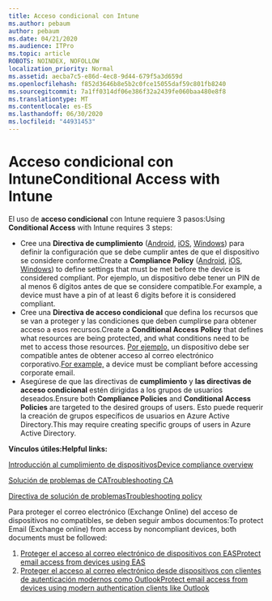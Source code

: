 ```yaml
---
title: Acceso condicional con Intune
ms.author: pebaum
author: pebaum
ms.date: 04/21/2020
ms.audience: ITPro
ms.topic: article
ROBOTS: NOINDEX, NOFOLLOW
localization_priority: Normal
ms.assetid: aecba7c5-e86d-4ec8-9d44-679f5a3d659d
ms.openlocfilehash: f852d3646b8e5b2c0fce15055daf59c801fb8240
ms.sourcegitcommit: 7a1ff0314df06e386f32a2439fe060baa480e8f8
ms.translationtype: MT
ms.contentlocale: es-ES
ms.lasthandoff: 06/30/2020
ms.locfileid: "44931453"
---
```

# <a name="conditional-access-with-intune"></a><span data-ttu-id="65626-102">Acceso condicional con Intune</span><span class="sxs-lookup"><span data-stu-id="65626-102">Conditional Access with Intune</span></span>

<span data-ttu-id="65626-103">El uso de **acceso condicional** con Intune requiere 3 pasos:</span><span class="sxs-lookup"><span data-stu-id="65626-103">Using  **Conditional Access**  with Intune requires 3 steps:</span></span>

- <span data-ttu-id="65626-104">Cree una **Directiva de cumplimiento** ([Android](https://docs.microsoft.com/intune/compliance-policy-create-android), [iOS](https://docs.microsoft.com/intune/compliance-policy-create-ios), [Windows](https://docs.microsoft.com//intune/compliance-policy-create-windows)) para definir la configuración que se debe cumplir antes de que el dispositivo se considere conforme.</span><span class="sxs-lookup"><span data-stu-id="65626-104">Create a  **Compliance Policy**  ([Android](https://docs.microsoft.com/intune/compliance-policy-create-android),  [iOS](https://docs.microsoft.com/intune/compliance-policy-create-ios),  [Windows](https://docs.microsoft.com//intune/compliance-policy-create-windows)) to define settings that must be met before the device is considered compliant.</span></span> <span data-ttu-id="65626-105">Por ejemplo, un dispositivo debe tener un PIN de al menos 6 dígitos antes de que se considere compatible.</span><span class="sxs-lookup"><span data-stu-id="65626-105">For example, a device must have a pin of at least 6 digits before it is considered compliant.</span></span>
- <span data-ttu-id="65626-106">Cree una **Directiva de acceso condicional** que defina los recursos que se van a proteger y las condiciones que deben cumplirse para obtener acceso a esos recursos.</span><span class="sxs-lookup"><span data-stu-id="65626-106">Create a **Conditional Access Policy**  that defines what resources are being protected, and what conditions need to be met to access those resources.</span></span>  <span data-ttu-id="65626-107">[Por ejemplo,](https://docs.microsoft.com/intune/tutorial-protect-email-on-unmanaged-devices#create-conditional-access-policies) un dispositivo debe ser compatible antes de obtener acceso al correo electrónico corporativo.</span><span class="sxs-lookup"><span data-stu-id="65626-107">[For example,](https://docs.microsoft.com/intune/tutorial-protect-email-on-unmanaged-devices#create-conditional-access-policies)  a device must be compliant before accessing corporate email.</span></span>
- <span data-ttu-id="65626-108">Asegúrese de que las directivas de **cumplimiento** y **las directivas de acceso condicional** estén dirigidas a los grupos de usuarios deseados.</span><span class="sxs-lookup"><span data-stu-id="65626-108">Ensure both **Compliance Policies**  and  **Conditional Access Policies**  are targeted to the desired groups of users.</span></span> <span data-ttu-id="65626-109">Esto puede requerir la creación de grupos específicos de usuarios en Azure Active Directory.</span><span class="sxs-lookup"><span data-stu-id="65626-109">This may require creating specific groups of users in Azure Active Directory.</span></span>

<span data-ttu-id="65626-110">**Vínculos útiles:**</span><span class="sxs-lookup"><span data-stu-id="65626-110">**Helpful links:**</span></span>

[<span data-ttu-id="65626-111">Introducción al cumplimiento de dispositivos</span><span class="sxs-lookup"><span data-stu-id="65626-111">Device compliance overview</span></span>](https://docs.microsoft.com/intune/device-compliance-get-started)

[<span data-ttu-id="65626-112">Solución de problemas de CA</span><span class="sxs-lookup"><span data-stu-id="65626-112">Troubleshooting CA</span></span>](https://docs.microsoft.com/intune/troubleshoot-conditional-access)

[<span data-ttu-id="65626-113">Directiva de solución de problemas</span><span class="sxs-lookup"><span data-stu-id="65626-113">Troubleshooting policy</span></span>](https://docs.microsoft.com/intune/troubleshoot-policies-in-microsoft-intune)

<span data-ttu-id="65626-114">Para proteger el correo electrónico (Exchange Online) del acceso de dispositivos no compatibles, se deben seguir ambos documentos:</span><span class="sxs-lookup"><span data-stu-id="65626-114">To protect Email (Exchange online) from access by noncompliant devices, both documents must be followed:</span></span>

1. [<span data-ttu-id="65626-115">Proteger el acceso al correo electrónico de dispositivos con EAS</span><span class="sxs-lookup"><span data-stu-id="65626-115">Protect email access from devices using EAS</span></span>](https://docs.microsoft.com/intune/tutorial-protect-email-on-unmanaged-devices)
2. [<span data-ttu-id="65626-116">Proteger el acceso al correo electrónico desde dispositivos con clientes de autenticación modernos como Outlook</span><span class="sxs-lookup"><span data-stu-id="65626-116">Protect email access from devices using modern authentication clients like Outlook</span></span>](https://docs.microsoft.com/intune/tutorial-protect-email-on-enrolled-devices)